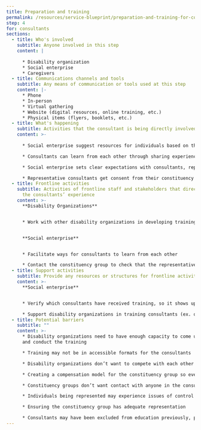 ```yaml
---
title: Preparation and training
permalink: /resources/service-blueprint/preparation-and-training-for-consultants/
step: 4
for: consultants
sections:
  - title: Who's involved
    subtitle: Anyone involved in this step
    content: |
      
      * Disability organization
      * Social enterprise
      * Caregivers
  - title: Communications channels and tools
    subtitle: Any means of communication or tools used at this step
    content: |-
      * Phone
      * In-person
      * Virtual gathering
      * Website (digital resources, online training, etc.)
      * Physical items (flyers, booklets, etc.)
  - title: What's happening
    subtitle: Activities that the consultant is being directly involved in
    content: >-
      
      * Social enterprise suggest resources for individuals based on their lived experience and expertise, and work with disability organizations to deliver training

      * Consultants can learn from each other through sharing experiences

      * Social enterprise sets clear expectations with consultants, representative consultants, and caregivers on their role

      * Representative consultants get consent from their constituency group to represent them and are trained on how to represent others
  - title: Frontline activities
    subtitle: Activities of frontline staff and stakeholders that directly support
      the consultants’ experience
    content: >-
      **Disability Organizations** 


      * Work with other disability organizations in developing training for consultants


      **Social enterprise**


      * Facilitate ways for consultants to learn from each other

      * Contact the constituency group to check that the representative consultant has been approved to represent them
  - title: Support activities
    subtitle: Provide any resources or structures for frontline activities to happen
    content: >-
      **Social enterprise**


      * Verify which consultants have received training, so it shows up on the consultant page

      * Support disability organizations in training consultants (ex. offer resources, software licenses, printed materials, etc.)
  - title: Potential barriers
    subtitle: ""
    content: >-
      * Disability organizations need to have enough capacity to come up with
      and conduct the training

      * Training may not be in accessible formats for the consultants

      * Disability organizations don’t want to compete with each other to provide training

      * Creating a compensation model for the constituency group so everyone is compensated

      * Constituency groups don’t want contact with anyone in the consulting process besides their representative, how do we verify that they’ve given consent?

      * Individuals being represented may experience issues of control from their caregiver or family member, and therefore can’t express themselves truthfully

      * Ensuring the constituency group has adequate representation

      * Consultants may have been excluded from education previously, presenting certain accessibility challenges for training
---
```

